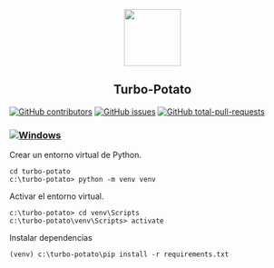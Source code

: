 
<p align="center">
 <kbd>
  <img src="https://user-images.githubusercontent.com/33908299/158191854-45c2fef1-0d19-482a-b539-f3abcd4d14fe.png" width="100" />
 </kbd>
 <h2 align="center">Turbo-Potato</h2>
</p>


 [![GitHub contributors](https://badgen.net/github/contributors/toviaferna/turbo-potato)](https://GitHub.com/toviaferna/turbo-potato/graphs/contributors/) [![GitHub issues](https://badgen.net/github/issues/toviaferna/turbo-potato/)](https://GitHub.com/toviaferna/turbo-potato/issues/) [![GitHub total-pull-requests](https://badgen.net/github/prs/toviaferna/turbo-potato/)](https://GitHub.com/toviaferna/turbo-potato/pull/)


### [![Windows](https://svgshare.com/i/ZhY.svg)](https://svgshare.com/i/ZhY.svg)
Crear un entorno virtual de Python.

```
cd turbo-potato
c:\turbo-potato> python -m venv venv
```

Activar el entorno virtual.

```
c:\turbo-potato> cd venv\Scripts
c:\turbo-potato\venv\Scripts> activate
```

Instalar dependencias

```
(venv) c:\turbo-potato\pip install -r requirements.txt
```

